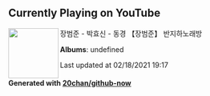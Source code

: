 ## Currently Playing on YouTube

[<img align="left" width="100" src="https://yt3.ggpht.com/ytc/AAUvwniBTrw2Uhf35TZymMJQFpVg1OwPfKtEjDMhYngQ3w=s176-c-k-c0x00ffffff-no-rj-mo">](https://www.youtube.com/channel/UCjwCsj-axFNcxnv3yzV22WQ)

장범준 - 박효신 - 동경 【장범준】 반지하노래방

**Albums**: undefined

Last updated at 02/18/2021 19:17

#### Generated with [20chan/github-now](https://github.com/20chan/github-now)


<!--
**20chan/20chan** is a ✨ _special_ ✨ repository because its `README.md` (this file) appears on your GitHub profile.

Here are some ideas to get you started:

- 🔭 I’m currently working on ...
- 🌱 I’m currently learning ...
- 👯 I’m looking to collaborate on ...
- 🤔 I’m looking for help with ...
- 💬 Ask me about ...
- 📫 How to reach me: ...
- 😄 Pronouns: ...
- ⚡ Fun fact: ...
-->
